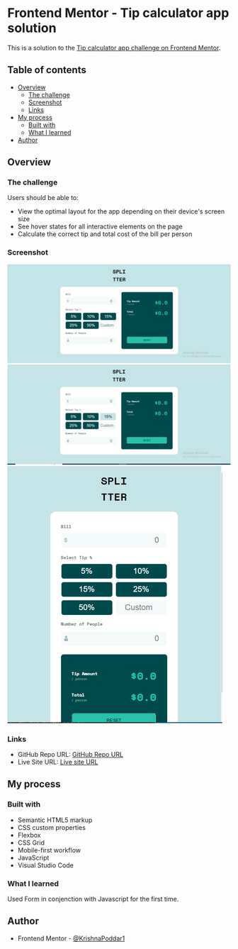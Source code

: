 # Frontend Mentor - Tip calculator app solution

This is a solution to the [Tip calculator app challenge on Frontend Mentor](https://www.frontendmentor.io/challenges/tip-calculator-app-ugJNGbJUX).

## Table of contents

- [Overview](#overview)
  - [The challenge](#the-challenge)
  - [Screenshot](#screenshot)
  - [Links](#links)
- [My process](#my-process)
  - [Built with](#built-with)
  - [What I learned](#what-i-learned)
- [Author](#author)

## Overview

### The challenge

Users should be able to:

- View the optimal layout for the app depending on their device's screen size
- See hover states for all interactive elements on the page
- Calculate the correct tip and total cost of the bill per person

### Screenshot

![Desktop view](output/desktopview.PNG)
![Active view](output/desktopviewactive.PNG)
![Mobile view](output/mobileview.PNG)

### Links

- GitHub Repo URL: [GitHub Repo URL](https://github.com/KrishnaPoddar1/TipCalculator.git)
- Live Site URL: [Live site URL](https://krishnapoddar1.github.io/TipCalculator/)

## My process

### Built with

- Semantic HTML5 markup
- CSS custom properties
- Flexbox
- CSS Grid
- Mobile-first workflow
- JavaScript 
- Visual Studio Code

### What I learned

Used Form in conjenction with Javascript for the first time.

## Author

- Frontend Mentor - [@KrishnaPoddar1](https://www.frontendmentor.io/profile/KrishnaPoddar1)
